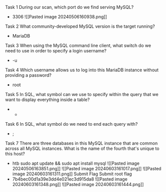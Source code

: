 Task 1
During our scan, which port do we find serving MySQL? 
- 3306
![[Pasted image 20240506160938.png]]

Task 2
What community-developed MySQL version is the target running? 
- MariaDB 

Task 3
When using the MySQL command line client, what switch do we need to use in order to specify a login username? 
- -u

Task 4
Which username allows us to log into this MariaDB instance without providing a password? 
- root

Task 5
In SQL, what symbol can we use to specify within the query that we want to display everything inside a table? 
- *

Task 6
In SQL, what symbol do we need to end each query with? 
- ;

Task 7
There are three databases in this MySQL instance that are common across all MySQL instances. What is the name of the fourth that's unique to this host? 
- htb
sudo apt update && sudo apt install mysql
![[Pasted image 20240506163851.png]]
![[Pasted image 20240603161017.png]]
![[Pasted image 20240603161311.png]]
Submit Flag
Submit root flag
- 7b4bec00d1a39e3dd4e021ec3d915da8
![[Pasted image 20240603161348.png]]
![[Pasted image 20240603161444.png]]
